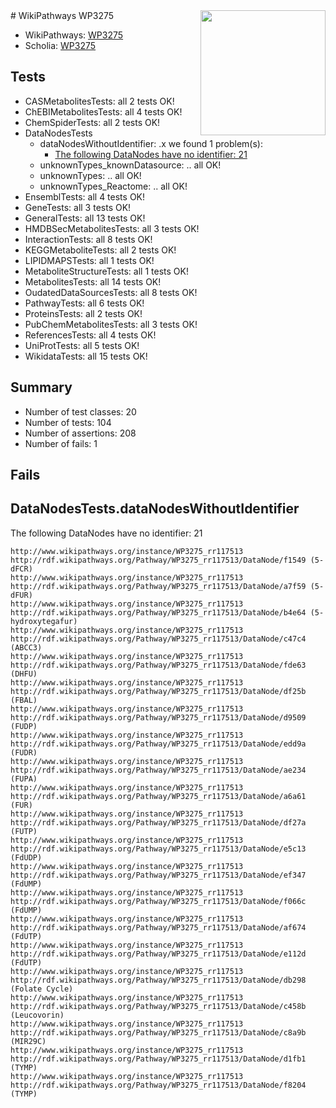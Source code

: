 <img style="float: right; width: 200px" src="https://upload.wikimedia.org/wikipedia/commons/thumb/8/83/Wplogo_with_text_500.png/640px-Wplogo_with_text_500.png" />
# WikiPathways WP3275

* WikiPathways: [WP3275](https://new.wikipathways.org/pathways/WP3275)
* Scholia: [WP3275](https://scholia.toolforge.org/wikipathways/WP3275)
## Tests
* CASMetabolitesTests: all 2 tests OK!
* ChEBIMetabolitesTests: all 4 tests OK!
* ChemSpiderTests: all 2 tests OK!
* DataNodesTests
    * dataNodesWithoutIdentifier: .x we found 1 problem(s):
        * [The following DataNodes have no identifier: 21](#8792c4b0)
    * unknownTypes_knownDatasource: .. all OK!
    * unknownTypes: .. all OK!
    * unknownTypes_Reactome: .. all OK!
* EnsemblTests: all 4 tests OK!
* GeneTests: all 3 tests OK!
* GeneralTests: all 13 tests OK!
* HMDBSecMetabolitesTests: all 3 tests OK!
* InteractionTests: all 8 tests OK!
* KEGGMetaboliteTests: all 2 tests OK!
* LIPIDMAPSTests: all 1 tests OK!
* MetaboliteStructureTests: all 1 tests OK!
* MetabolitesTests: all 14 tests OK!
* OudatedDataSourcesTests: all 8 tests OK!
* PathwayTests: all 6 tests OK!
* ProteinsTests: all 2 tests OK!
* PubChemMetabolitesTests: all 3 tests OK!
* ReferencesTests: all 4 tests OK!
* UniProtTests: all 5 tests OK!
* WikidataTests: all 15 tests OK!


## Summary

* Number of test classes: 20
* Number of tests: 104
* Number of assertions: 208
* Number of fails: 1

## Fails

<a name="8792c4b0" />

## DataNodesTests.dataNodesWithoutIdentifier

The following DataNodes have no identifier: 21
```
http://www.wikipathways.org/instance/WP3275_rr117513 http://rdf.wikipathways.org/Pathway/WP3275_rr117513/DataNode/f1549 (5-dFCR)
http://www.wikipathways.org/instance/WP3275_rr117513 http://rdf.wikipathways.org/Pathway/WP3275_rr117513/DataNode/a7f59 (5-dFUR)
http://www.wikipathways.org/instance/WP3275_rr117513 http://rdf.wikipathways.org/Pathway/WP3275_rr117513/DataNode/b4e64 (5-hydroxytegafur)
http://www.wikipathways.org/instance/WP3275_rr117513 http://rdf.wikipathways.org/Pathway/WP3275_rr117513/DataNode/c47c4 (ABCC3)
http://www.wikipathways.org/instance/WP3275_rr117513 http://rdf.wikipathways.org/Pathway/WP3275_rr117513/DataNode/fde63 (DHFU)
http://www.wikipathways.org/instance/WP3275_rr117513 http://rdf.wikipathways.org/Pathway/WP3275_rr117513/DataNode/df25b (FBAL)
http://www.wikipathways.org/instance/WP3275_rr117513 http://rdf.wikipathways.org/Pathway/WP3275_rr117513/DataNode/d9509 (FUDP)
http://www.wikipathways.org/instance/WP3275_rr117513 http://rdf.wikipathways.org/Pathway/WP3275_rr117513/DataNode/edd9a (FUDR)
http://www.wikipathways.org/instance/WP3275_rr117513 http://rdf.wikipathways.org/Pathway/WP3275_rr117513/DataNode/ae234 (FUPA)
http://www.wikipathways.org/instance/WP3275_rr117513 http://rdf.wikipathways.org/Pathway/WP3275_rr117513/DataNode/a6a61 (FUR)
http://www.wikipathways.org/instance/WP3275_rr117513 http://rdf.wikipathways.org/Pathway/WP3275_rr117513/DataNode/df27a (FUTP)
http://www.wikipathways.org/instance/WP3275_rr117513 http://rdf.wikipathways.org/Pathway/WP3275_rr117513/DataNode/e5c13 (FdUDP)
http://www.wikipathways.org/instance/WP3275_rr117513 http://rdf.wikipathways.org/Pathway/WP3275_rr117513/DataNode/ef347 (FdUMP)
http://www.wikipathways.org/instance/WP3275_rr117513 http://rdf.wikipathways.org/Pathway/WP3275_rr117513/DataNode/f066c (FdUMP)
http://www.wikipathways.org/instance/WP3275_rr117513 http://rdf.wikipathways.org/Pathway/WP3275_rr117513/DataNode/af674 (FdUTP)
http://www.wikipathways.org/instance/WP3275_rr117513 http://rdf.wikipathways.org/Pathway/WP3275_rr117513/DataNode/e112d (FdUTP)
http://www.wikipathways.org/instance/WP3275_rr117513 http://rdf.wikipathways.org/Pathway/WP3275_rr117513/DataNode/db298 (Folate Cycle)
http://www.wikipathways.org/instance/WP3275_rr117513 http://rdf.wikipathways.org/Pathway/WP3275_rr117513/DataNode/c458b (Leucovorin)
http://www.wikipathways.org/instance/WP3275_rr117513 http://rdf.wikipathways.org/Pathway/WP3275_rr117513/DataNode/c8a9b (MIR29C)
http://www.wikipathways.org/instance/WP3275_rr117513 http://rdf.wikipathways.org/Pathway/WP3275_rr117513/DataNode/d1fb1 (TYMP)
http://www.wikipathways.org/instance/WP3275_rr117513 http://rdf.wikipathways.org/Pathway/WP3275_rr117513/DataNode/f8204 (TYMP)
```

